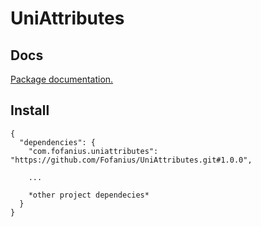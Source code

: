 # UniAttributes

## Docs

[Package documentation.](UniAttributes\Assets\UniAttributes\README.md)

## Install

```
{
  "dependencies": {
    "com.fofanius.uniattributes": "https://github.com/Fofanius/UniAttributes.git#1.0.0",
    
    ...
    
    *other project dependecies*
  }
}
```